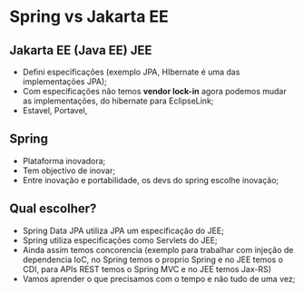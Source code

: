 # Spring vs Jakarta EE

## Jakarta EE (Java EE) JEE

* Defini especificações (exemplo JPA, HIbernate é uma das implementações JPA);
* Com especificações não temos **vendor lock-in** agora podemos mudar as implementações, do hibernate para EclipseLink;
* Estavel, Portavel, 

## Spring

* Plataforma inovadora;
* Tem objectivo de inovar;
* Entre inovação e portabilidade, os devs do spring escolhe inovação;

## Qual escolher?

* Spring Data JPA utiliza JPA um especificação do JEE;
* Spring utiliza especificações como Servlets do JEE;
* Ainda assim temos concorencia (exemplo para trabalhar com injeção de dependencia IoC, no Spring temos o proprio Spring e no JEE temos o CDI, para APIs REST temos o Spring MVC e no JEE temos Jax-RS)
* Vamos aprender o que precisamos com o tempo e não tudo de uma vez;